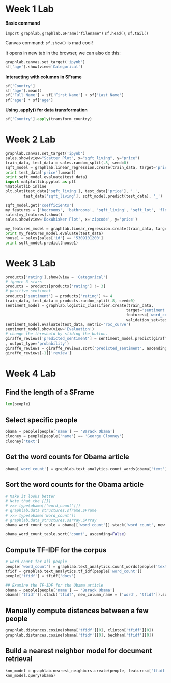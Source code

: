 # Week 1 Lab

**Basic command**

`import graphlab`, `graphlab.SFrame("filename")`
`sf.head()`, `sf.tail()`

Canvas command: `sf.show()` is mad cool!

It opens in new tab in the browser, we can also do this:
```python
graphlab.canvas.set_target('ipynb')
sf['age'].show(view='Categorical')
```

**Interacting with columns in SFrame**
```python
sf['Country']
sf['age'].mean()
sf['Full Name'] = sf['First Name'] + sf['Last Name']
sf['age'] * sf['age']
```

**Using .apply() for data transformation**

```python
sf['Country'].apply(transform_country)
```

# Week 2 Lab

```python
graphlab.canvas.set_target('ipynb')
sales.show(view="Scatter Plot", x="sqft_living", y="price")
train_data, test_data = sales.random_split(.8, seed=0)
sqft_model = graphlab.linear_regression.create(train_data, target='price', features=['sqft_living'])
print test_data['price'].mean()
print sqft_model.evaluate(test_data)
import matplotlib.pyplot as plt
%matplotlib inline
plt.plot(test_data['sqft_living'], test_data['price'], '.',
        test_data['sqft_living'], sqft_model.predict(test_data), '_')

sqft_model.get('coefficients')
my_features = ['bedrooms', 'bathrooms', 'sqft_living', 'sqft_lot', 'floors', 'zipcode']
sales[my_features].show()
sales.show(view='BoxWhisker Plot', x='zipcode', y='price')

my_features_model = graphlab.linear_regression.create(train_data, target='price', features=my_features)
print my_features_model.evaluate(test_data)
house1 = sales[sales['id'] == '5309101200']
print sqft_model.predict(house1)
```

# Week 3 Lab

```python
products['rating'].show(view = 'Categorical')
# ignore 3 stars
products = products[products['rating'] != 3]
# positive sentiment
products['sentiment'] = products['rating'] >= 4
train_data, test_data = products.random_split(.8, seed=0)
sentiment_model = graphlab.logistic_classifier.create(train_data,
                                                     target='sentiment',
                                                     features=['word_count'],
                                                     validation_set=test_data)
sentiment_model.evaluate(test_data, metric='roc_curve')
sentiment_model.show(view='Evaluation')
# change the threshold by sliding the button.
giraffe_reviews['predicted_sentiment'] = sentiment_model.predict(giraffe_reviews
, output_type='probability')
giraffe_reviews = giraffe_reviews.sort('predicted_sentiment', ascending=False)
giraffe_reviews[-1]['review']
```

# Week 4 Lab

## Find the length of a SFrame

```python
len(people)
```

## Select specific people

```python
obama = people[people['name'] == 'Barack Obama']
clooney = people[people['name'] == 'George Clooney']
clooney['text']
```

## Get the word counts for Obama article

```python
obama['word_count'] = graphlab.text_analytics.count_words(obama['text'])
```

## Sort the word counts for the Obama article

```python
# Make it looks better
# Note that the [[]]
# >>> type(obama[['word_count']])
# graphlab.data_structures.sframe.SFrame
# >>> type(obama['word_count'])
# graphlab.data_structures.sarray.SArray
obama_word_count_table = obama[['word_count']].stack('word_count', new_column_name = ['word', 'count'])

obama_word_count_table.sort('count', ascending=False)
```

## Compute TF-IDF for the corpus

```python
# word count for all people
people['word_count'] = graphlab.text_analytics.count_words(people['text'])
tfidf = graphlab.text_analytics.tf_idf(people['word_count'])
people['tfidf'] = tfidf['docs']

## Examine the TF-IDF for the Obama article
obama = people[people['name'] == 'Barack Obama']
obama[['tfidf']].stack('tfidf', new_column_name = ['word', 'tfidf']).sort('tfidf', ascending=False)
```

## Manually compute distances between a few people

```python
graphlab.distances.cosine(obama['tfidf'][0], clinton['tfidf'][0])
graphlab.distances.cosine(obama['tfidf'][0], beckham['tfidf'][0])
```

## Build a nearest neighbor model for document retrieval

```python
knn_model = graphlab.nearest_neighbors.create(people, features=['tfidf'], label='name')
knn_model.query(obama)
```
